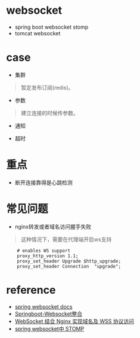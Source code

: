 # websocket
* spring boot websocket stomp
* tomcat websocket


# case
* 集群
> 暂定发布订阅(redis)。

* 参数
> 建立连接的时候传参数。

* 通知

* 超时

# 重点
* 断开连接靠得是心跳检测

# 常见问题
* nginx转发或者域名访问握手失败
> 这种情况下，需要在代理端开启ws支持

        # enables WS support
        proxy_http_version 1.1;
        proxy_set_header Upgrade $http_upgrade;
        proxy_set_header Connection  "upgrade";

# reference
* [spring websocket docs](https://docs.spring.io/spring/docs/current/spring-framework-reference/web.html#websocket)
* [Springboot-Websocket整合](https://cdn2.jianshu.io/p/03e25674ce21?utm_campaign=maleskine&utm_content=note&utm_medium=seo_notes&utm_source=recommendation)
* [WebSocket 结合 Nginx 实现域名及 WSS 协议访问](http://www.cnblogs.com/mafly/p/websocket.html)
* [spring websocket中 STOMP](https://my.oschina.net/u/1590027/blog/879629)